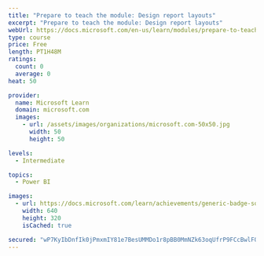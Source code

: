 ```yaml
---
title: "Prepare to teach the module: Design report layouts"
excerpt: "Prepare to teach the module: Design report layouts"
webUrl: https://docs.microsoft.com/en-us/learn/modules/prepare-to-teach-module-design-report-layouts/
type: course
price: Free
length: PT1H48M
ratings:
  count: 0
  average: 0
heat: 50

provider:
  name: Microsoft Learn
  domain: microsoft.com
  images:
    - url: /assets/images/organizations/microsoft.com-50x50.jpg
      width: 50
      height: 50

levels:
  - Intermediate

topics:
  - Power BI

images:
  - url: https://docs.microsoft.com/learn/achievements/generic-badge-social.png
    width: 640
    height: 320
    isCached: true

secured: "wP7KyIbDnfIk0jPmxmIY81e7BesUMMDo1r8pBB0MmNZk63oqUfrP9FCcBwlFQEmE8gaEDozLAt7Hj6VFhX1z3Ql+npGndHaYINXbUc6NZ1eYr5SOsIsfqki+AblmGjJWaozI6PWcnZzrl+mn+nUNB1RZ+EI9PGto2mKBkZGVbD+0hpejLM5OTlA52ANM5BUYY3yI/g8rT2/sRJZ3XQRLPYJ7B6BuYXltpUmWmxvFAK0N8hXyr1cBCxiyNXW/6MookmK4XlwA68ihgM68tfccThb5jR1Q2MV7r4orhK3SsxkgpFNRSS128QJFl2Oc29ELEHsvEtkMJNQCsnHRftqTXjkywey69mraNqCznYAppf+S1P4i310AdVi5vSVAjUcpMnQ7tstccyNV1mh+NGtrUA==;BJLNI3KBcPr4+GHwwJQvJw=="
---
```


